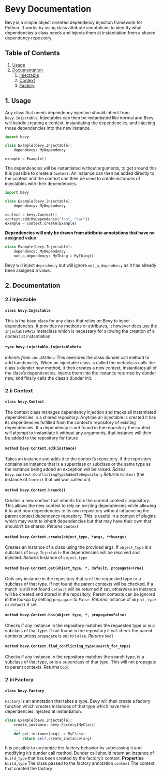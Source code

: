 # Bevy Documentation
Bevy is a simple object oriented dependency injection framework for Python. It works by using class attribute annotations to identify what dependencies a class needs and injects them at instantiation from a shared dependency repository.
## Table of Contents
1. [Usage](#1-usage)
2. [Documentation](#2-documentation)
	1. [Injectable](#2i-injectable)
	2. [Context](#2ii-context)
	3. [Factory](#2iii-factory)
## 1. Usage
Any class that needs dependency injection should inherit from `bevy.Injectable`. Injectables can then be instantiated like normal and Bevy will handle creating a context, instantiating the dependencies, and injecting those dependencies into the new instance.
```py
import bevy

class Example(bevy.Injectable):
    dependency: MyDependency

example = Example()
```
The dependencies will be instantiated without arguments, to get around this it is possible to create a `Context`. An instance can then be added directly to the context and the context can then be used to create instances of injectables with their dependencies.
```py
import bevy

class Example(bevy.Injectable):
    dependency: MyDependency

context = bevy.Context()
context.add(MyDependency("foo", "bar"))
example = context.create(Example)
```
**Dependencies will only be drawn from attribute annotations that have no assigned value**
```py
class Example(bevy.Injectable):
    dependency: MyDependency
    not_a_dependency: MyThing = MyThing()
```
Bevy will inject `dependency` but will ignore `not_a_dependency` as it has already been assigned a value.
## 2. Documentation
### 2.i Injectable
#### `class bevy.Injectable`
This is the base class for any class that relies on Bevy to inject dependencies. It provides no methods or attributes, it however does use the `InjectableMeta` metaclass which is necessary for allowing the creation of a context at instantiation. 

#### `type bevy.injectable.InjectableMeta`
*Inherits from* `abc.ABCMeta`
This overrides the class dunder call method to add functionality. When an injectable class  is called the metaclass calls the class`s dunder new method, it then creates a new context, instantiates all of the class’s dependencies, injects them into the instance returned by dunder new, and finally calls the class’s dunder init.  
### 2.ii Context
#### `class bevy.Context`
The context class manages dependency injection and tracks all instantiated dependencies in a shared repository. Anytime an injectable is created it has its dependencies fulfilled from the context’s repository of existing dependencies. If a dependency is not found in the repository the context will attempt to instantiate it without any arguments, that instance will then be added to the repository for future 

#### `method bevy.Context.add(instance)`
Takes an instance and adds it to the context’s repository. If the repository contains an instance that is a superclass or subclass or the same type as the instance being added an exception will be raised.
*Raises* `bevy.context.ConflictingTypeAddedToRepository`
*Returns* `Context` (the instance of `Context` that `add` was called on)

#### `method bevy.Context.branch()`
Creates a new context that inherits from the current context’s repository. This allows the new context to rely on existing dependencies while allowing it to add new dependencies to its own repository without influencing the parent context dependency repository. This is useful in a context of plugins which may want to inherit dependencies but that may have their own that shouldn’t be shared.
*Returns* `Context`

#### `method bevy.Context.create(object_type, *args, **kwargs)`
Creates an instance of a class using the provided args. If `object_type` is a subclass of `bevy.Injectable` the dependencies will be resolved and injected.
*Returns* Instance of `object_type`

#### `method bevy.Context.get(object_type, *, default, propagate=True)`
Gets any instance in the repository that is of the requested type or a subclass of that type. If not found the parent contexts will be checked, if a match is still not found `default` will be returned if set, otherwise an instance will be created and stored in the repository. Parent contexts can be ignored in the lookup by setting `propagate` to `False`.
*Returns* Instance of `object_type` or `default` if set

#### `method bevy.Context.has(object_type, *, propagate=False)`
Checks if any instance in the repository matches the requested type or is a subclass of that type. If not found in the repository it will check the parent contexts unless `propagate` is set to `False`.
*Returns* `bool`

#### `method bevy.Context.find_conflicting_type(search_for_type)`
Checks if any instance in the repository matches the search type, is a subclass of that type, or is a superclass of that type. This will not propagate to parent contexts.
*Returns* `bool`
### 2.iii Factory
#### `class bevy.Factory`
`Factory` is an annotation that takes a type. Bevy will then create a factory function which creates instances of that type which have their dependencies injected at instantiation.
```py
class Example(bevy.Injectable):
    create_instance: bevy.Factory[MyClass]
    ...
    def get_instance(arg) -> MyClass:
        return self.create_instance(arg)
```
It is possible to customize the factory behavior by subclassing it and modifying it’s dunder call method. Dunder call should return an instance of `build_type` that has been created by the factory’s context.
**Properties**
`build_type` The class passed to the factory annotation
`context` The context that created the factory